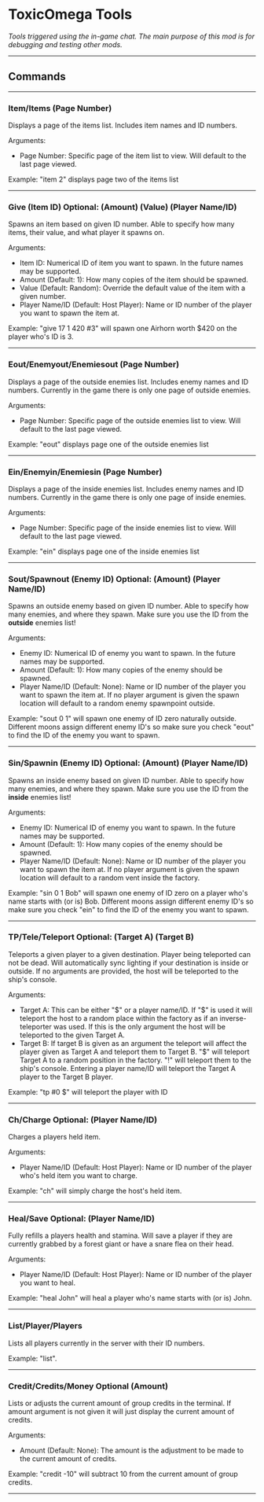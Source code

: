 # ToxicOmega Tools

*Tools triggered using the in-game chat. The main purpose of this mod is for debugging and testing other mods.*

---

## Commands
---
### **Item/Items (Page Number)**

Displays a page of the items list. Includes item names and ID numbers.

Arguments:
* Page Number: Specific page of the item list to view. Will default to the last page viewed.

Example: "item 2" displays page two of the items list

---
### **Give (Item ID) Optional: (Amount) (Value) (Player Name/ID)**

Spawns an item based on given ID number. Able to specify how many items, their value, and what player it spawns on.

Arguments:
* Item ID: Numerical ID of item you want to spawn. In the future names may be supported.
* Amount (Default: 1): How many copies of the item should be spawned.
* Value (Default: Random): Override the default value of the item with a given number.
* Player Name/ID (Default: Host Player): Name or ID number of the player you want to spawn the item at.

Example: "give 17 1 420 #3" will spawn one Airhorn worth $420 on the player who's ID is 3.

---
### **Eout/Enemyout/Enemiesout (Page Number)**

Displays a page of the outside enemies list. Includes enemy names and ID numbers. Currently in the game there is only one page of outside enemies.

Arguments:
* Page Number: Specific page of the outside enemies list to view. Will default to the last page viewed.

Example: "eout" displays page one of the outside enemies list

---
### **Ein/Enemyin/Enemiesin (Page Number)**

Displays a page of the inside enemies list. Includes enemy names and ID numbers. Currently in the game there is only one page of inside enemies.

Arguments:
* Page Number: Specific page of the inside enemies list to view. Will default to the last page viewed.

Example: "ein" displays page one of the inside enemies list

---
### **Sout/Spawnout (Enemy ID) Optional: (Amount) (Player Name/ID)**

Spawns an outside enemy based on given ID number. Able to specify how many enemies, and where they spawn. Make sure you use the ID from the **outside** enemies list!

Arguments:
* Enemy ID: Numerical ID of enemy you want to spawn. In the future names may be supported.
* Amount (Default: 1): How many copies of the enemy should be spawned.
* Player Name/ID (Default: None): Name or ID number of the player you want to spawn the item at. If no player argument is given the spawn location will default to a random enemy spawnpoint outside.

Example: "sout 0 1" will spawn one enemy of ID zero naturally outside. Different moons assign different enemy ID's so make sure you check "eout" to find the ID of the enemy you want to spawn.

---
### **Sin/Spawnin (Enemy ID) Optional: (Amount) (Player Name/ID)**

Spawns an inside enemy based on given ID number. Able to specify how many enemies, and where they spawn. Make sure you use the ID from the **inside** enemies list!

Arguments:
* Enemy ID: Numerical ID of enemy you want to spawn. In the future names may be supported.
* Amount (Default: 1): How many copies of the enemy should be spawned.
* Player Name/ID (Default: None): Name or ID number of the player you want to spawn the item at. If no player argument is given the spawn location will default to a random vent inside the factory.

Example: "sin 0 1 Bob" will spawn one enemy of ID zero on a player who's name starts with (or is) Bob. Different moons assign different enemy ID's so make sure you check "ein" to find the ID of the enemy you want to spawn.

---
### **TP/Tele/Teleport Optional: (Target A) (Target B)**

Teleports a given player to a given destination. Player being teleported can not be dead. Will automatically sync lighting if your destination is inside or outside. If no arguments are provided, the host will be teleported to the ship's console.

Arguments:
* Target A: This can be either "$" or a player name/ID. If "$" is used it will teleport the host to a random place within the factory as if an inverse-teleporter was used. If this is the only argument the host will be teleported to the given Target A.
* Target B: If target B is given as an argument the teleport will affect the player given as Target A and teleport them to Target B. "$" will teleport Target A to a random position in the factory. "!" will teleport them to the ship's console. Entering a player name/ID will teleport the Target A player to the Target B player.

Example: "tp #0 $" will teleport the player with ID 

---
### **Ch/Charge Optional: (Player Name/ID)**

Charges a players held item.

Arguments: 
* Player Name/ID (Default: Host Player): Name or ID number of the player who's held item you want to charge.

Example: "ch" will simply charge the host's held item.

---
### **Heal/Save Optional: (Player Name/ID)**

Fully refills a players health and stamina. Will save a player if they are currently grabbed by a forest giant or have a snare flea on their head.

Arguments: 
* Player Name/ID (Default: Host Player): Name or ID number of the player you want to heal.

Example: "heal John" will heal a player who's name starts with (or is) John.

---
### **List/Player/Players**

Lists all players currently in the server with their ID numbers.

Example: "list".

---
### **Credit/Credits/Money Optional (Amount)**
Lists or adjusts the current amount of group credits in the terminal. If amount argument is not given it will just display the current amount of credits.

Arguments:
* Amount (Default: None): The amount is the adjustment to be made to the current amount of credits.

Example: "credit -10" will subtract 10 from the current amount of group credits.

---